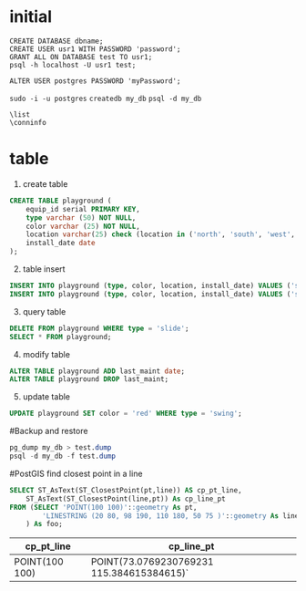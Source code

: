# initial
`CREATE DATABASE dbname;`  
`CREATE USER usr1 WITH PASSWORD 'password';`  
`GRANT ALL ON DATABASE test TO usr1;`  
`psql -h localhost -U usr1 test;`  

`ALTER USER postgres PASSWORD 'myPassword';`

`sudo -i -u postgres`
`createdb my_db`
`psql -d my_db`

`\list`  
`\conninfo`

# table  
1. create table
```SQL
CREATE TABLE playground (
    equip_id serial PRIMARY KEY,
    type varchar (50) NOT NULL,
    color varchar (25) NOT NULL,
    location varchar(25) check (location in ('north', 'south', 'west', 'east', 'northeast', 'southeast', 'southwest', 'northwest')),
    install_date date
);
```
2. table insert
```SQL
INSERT INTO playground (type, color, location, install_date) VALUES ('slide', 'blue', 'south', '2014-04-28');
INSERT INTO playground (type, color, location, install_date) VALUES ('swing', 'yellow', 'northwest', '2010-08-16');
```
3. query table
```SQL
DELETE FROM playground WHERE type = 'slide';
SELECT * FROM playground;
```

4. modify table
```SQL
ALTER TABLE playground ADD last_maint date;
ALTER TABLE playground DROP last_maint;
```

5. update table
```SQL
UPDATE playground SET color = 'red' WHERE type = 'swing';
```

#Backup and restore
```SQL
pg_dump my_db > test.dump
psql -d my_db -f test.dump
```

#PostGIS
find closest point in a line
```SQL
SELECT ST_AsText(ST_ClosestPoint(pt,line)) AS cp_pt_line,
	ST_AsText(ST_ClosestPoint(line,pt)) As cp_line_pt
FROM (SELECT 'POINT(100 100)'::geometry As pt,
		'LINESTRING (20 80, 98 190, 110 180, 50 75 )'::geometry As line
	) As foo;
```
|   cp_pt_line   |                cp_line_pt                  |
|----------------|------------------------------------------  |
| POINT(100 100) | POINT(73.0769230769231 115.384615384615)`  |
